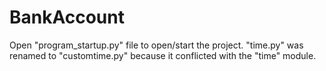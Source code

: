 # BankAccount
Open "program_startup.py" file to open/start the project.
"time.py" was renamed to "customtime.py" because it conflicted with the "time" module.
